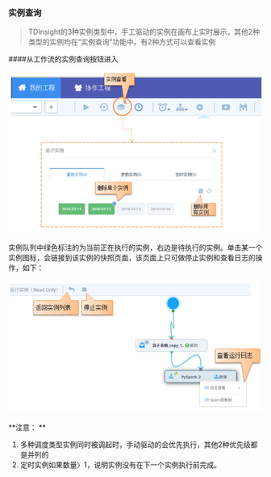 ###	实例查询
>TDInsight的3种实例类型中，手工驱动的实例在画布上实时展示，其他2种类型的实例均在“实例查询”功能中。有2种方式可以查看实例

####从工作流的实例查询按钮进入
 
 <div  align="center">
 <img src="./manual/instanceview2.png"/>   
</div>

实例队列中绿色标注的为当前正在执行的实例，右边是待执行的实例。单击某一个实例图标，会链接到该实例的快照页面，该页面上只可做停止实例和查看日志的操作，如下：
 <div  align="center">
 <img src="./manual/instanceview3.png"/>   
 </div>

**注意： **

1. 多种调度类型实例同时被调起时，手动驱动的会优先执行，其他2种优先级都是并列的
2. 定时实例如果数量〉1，说明实例没有在下一个实例执行前完成。



